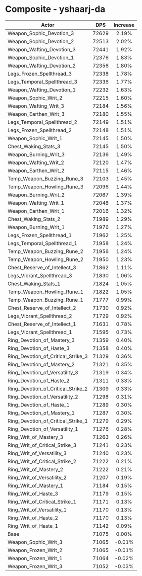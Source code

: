 # Composite - yshaarj-da
| Actor | DPS | Increase |
|---|:---:|:---:|
|Weapon_Sophic_Devotion_3|72629|2.19%|
|Weapon_Sophic_Devotion_2|72513|2.02%|
|Weapon_Wafting_Devotion_3|72441|1.92%|
|Weapon_Sophic_Devotion_1|72376|1.83%|
|Weapon_Wafting_Devotion_2|72356|1.80%|
|Legs_Frozen_Spellthread_3|72338|1.78%|
|Legs_Temporal_Spellthread_3|72336|1.77%|
|Weapon_Wafting_Devotion_1|72232|1.63%|
|Weapon_Sophic_Writ_2|72215|1.60%|
|Weapon_Wafting_Writ_3|72184|1.56%|
|Weapon_Earthen_Writ_3|72180|1.55%|
|Legs_Temporal_Spellthread_2|72149|1.51%|
|Legs_Frozen_Spellthread_2|72148|1.51%|
|Weapon_Sophic_Writ_1|72145|1.50%|
|Chest_Waking_Stats_3|72145|1.50%|
|Weapon_Burning_Writ_3|72136|1.49%|
|Weapon_Wafting_Writ_2|72120|1.47%|
|Weapon_Earthen_Writ_2|72115|1.46%|
|Temp_Weapon_Buzzing_Rune_3|72103|1.45%|
|Temp_Weapon_Howling_Rune_3|72096|1.44%|
|Weapon_Burning_Writ_2|72067|1.39%|
|Weapon_Wafting_Writ_1|72048|1.37%|
|Weapon_Earthen_Writ_1|72016|1.32%|
|Chest_Waking_Stats_2|71989|1.29%|
|Weapon_Burning_Writ_1|71976|1.27%|
|Legs_Frozen_Spellthread_1|71962|1.25%|
|Legs_Temporal_Spellthread_1|71958|1.24%|
|Temp_Weapon_Buzzing_Rune_2|71956|1.24%|
|Temp_Weapon_Howling_Rune_2|71950|1.23%|
|Chest_Reserve_of_Intellect_3|71862|1.11%|
|Legs_Vibrant_Spellthread_3|71830|1.06%|
|Chest_Waking_Stats_1|71824|1.05%|
|Temp_Weapon_Howling_Rune_1|71822|1.05%|
|Temp_Weapon_Buzzing_Rune_1|71777|0.99%|
|Chest_Reserve_of_Intellect_2|71730|0.92%|
|Legs_Vibrant_Spellthread_2|71729|0.92%|
|Chest_Reserve_of_Intellect_1|71631|0.78%|
|Legs_Vibrant_Spellthread_1|71595|0.73%|
|Ring_Devotion_of_Mastery_3|71359|0.40%|
|Ring_Devotion_of_Haste_3|71358|0.40%|
|Ring_Devotion_of_Critical_Strike_3|71329|0.36%|
|Ring_Devotion_of_Mastery_2|71321|0.35%|
|Ring_Devotion_of_Versatility_3|71319|0.34%|
|Ring_Devotion_of_Haste_2|71311|0.33%|
|Ring_Devotion_of_Critical_Strike_2|71309|0.33%|
|Ring_Devotion_of_Versatility_2|71298|0.31%|
|Ring_Devotion_of_Haste_1|71289|0.30%|
|Ring_Devotion_of_Mastery_1|71287|0.30%|
|Ring_Devotion_of_Critical_Strike_1|71279|0.29%|
|Ring_Devotion_of_Versatility_1|71276|0.28%|
|Ring_Writ_of_Mastery_3|71263|0.26%|
|Ring_Writ_of_Critical_Strike_3|71241|0.23%|
|Ring_Writ_of_Versatility_3|71240|0.23%|
|Ring_Writ_of_Critical_Strike_2|71222|0.21%|
|Ring_Writ_of_Mastery_2|71222|0.21%|
|Ring_Writ_of_Versatility_2|71207|0.19%|
|Ring_Writ_of_Mastery_1|71184|0.15%|
|Ring_Writ_of_Haste_3|71179|0.15%|
|Ring_Writ_of_Critical_Strike_1|71171|0.13%|
|Ring_Writ_of_Versatility_1|71170|0.13%|
|Ring_Writ_of_Haste_2|71170|0.13%|
|Ring_Writ_of_Haste_1|71142|0.09%|
|Base|71075|0.00%|
|Weapon_Sophic_Writ_3|71065|-0.01%|
|Weapon_Frozen_Writ_2|71065|-0.01%|
|Weapon_Frozen_Writ_1|71064|-0.02%|
|Weapon_Frozen_Writ_3|71052|-0.03%|
